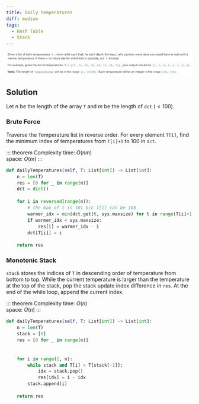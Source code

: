 ```yaml
---
title: Daily Temperatures
diff: medium
tags:
  - Hash Table
  - Stack
---
```


<img class="medium-zoom" src="/algo/daily-temperatures.png" alt="https://leetcode.com/problems/daily-temperatures">

## Solution

Let $n$ be the length of the array `T` and $m$ be the length of `dct` ($< 100$).

### Brute Force

Traverse the `T`emperature list in reverse order. For every element `T[i]`, find the minimum index of temperatures from `T[i]+1` to $100$ in `dct`.

::: theorem Complexity
time: $O(nm)$  
space: $O(m)$
:::

```py
def dailyTemperatures(self, T: List[int]) -> List[int]:
    n = len(T)
    res = [0 for _ in range(n)]
    dct = dict()

    for i in reversed(range(n)):
        # the max of t is 101 b/c T[i] can be 100
        warmer_idx = min(dct.get(t, sys.maxsize) for t in range(T[i]+1, 102))
        if warmer_idx < sys.maxsize:
            res[i] = warmer_idx - i
        dct[T[i]] = i

    return res
```

### Monotonic Stack

`stack` stores the indices of `T` in descending order of temperature from bottom to top. While the current temperature is larger than the temperature at the top of the stack, pop the stack update index difference in `res`. At the end of the while loop, append the current index.

::: theorem Complexity
time: $O(n)$  
space: $O(n)$
:::

```py
def dailyTemperatures(self, T: List[int]) -> List[int]:
    n = len(T)
    stack = [0]
    res = [0 for _ in range(n)]


    for i in range(1, n):
        while stack and T[i] > T[stack[-1]]:
            idx = stack.pop()
            res[idx] = i - idx
        stack.append(i)

    return res
```
